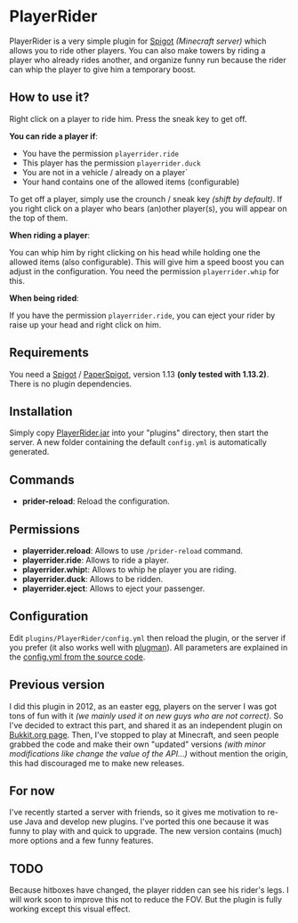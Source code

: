 # PlayerRider

PlayerRider is a very simple plugin for [Spigot](https://www.spigotmc.org) *(Minecraft server)* which allows you to ride other players. You can also make towers by riding a player who already rides another, and organize funny run because the rider can whip the player to give him a temporary boost.

## How to use it?

Right click on a player to ride him. Press the sneak key to get off.

**You can ride a player if**:

* You have the permission `playerrider.ride`
* This player has the permission `playerrider.duck`
* You are not in a vehicle / already on a player`
* Your hand contains one of the allowed items (configurable)

To get off a player, simply use the crounch / sneak key *(shift by default)*.
If you right click on a player who bears (an)other player(s), you will appear on the top of them.

**When riding a player**:

You can whip him by right clicking on his head while holding one the allowed items (also configurable). This will give him a speed boost you can adjust in the configuration. You need the permission `playerrider.whip` for this.

**When being rided**:

If you have the permission `playerrider.ride`, you can eject your rider by raise up your head and right click on him.

## Requirements

You need a [Spigot](https://www.spigotmc.org) / [PaperSpigot](https://papermc.io), version 1.13 **(only tested with 1.13.2)**. There is no plugin dependencies.

## Installation

Simply copy [PlayerRider.jar](https://github.com/arboriginal/PlayerRider/releases) into your "plugins" directory, then start the server. A new folder containing the default `config.yml` is automatically generated.

## Commands

* **prider-reload**: Reload the configuration.

## Permissions

* **playerrider.reload**: Allows to use `/prider-reload` command.
* **playerrider.ride**: Allows to ride a player.
* **playerrider.whip**t: Allows to whip he player you are riding.
* **playerrider.duck**: Allows to be ridden.
* **playerrider.eject**: Allows to eject your passenger.

## Configuration

Edit `plugins/PlayerRider/config.yml` then reload the plugin, or the server if you prefer (it also works well with [plugman](https://dev.bukkit.org/projects/plugman)). All parameters are explained in the [config.yml from the source code](https://github.com/arboriginal/PlayerRider/blob/master/src/config.yml).

## Previous version

I did this plugin in 2012, as an easter egg, players on the server I was got tons of fun with it *(we mainly used it on new guys who are not correct)*. So I've decided to extract this part, and shared it as an independent plugin on [Bukkit.org page](http://dev.bukkit.org/projects/playerrider). Then, I've stopped to play at Minecraft, and seen people grabbed the code and make their own "updated" versions *(with minor modifications like change the value of the API...)* without mention the origin, this had discouraged me to make new releases.

## For now
I've recently started a server with friends, so it gives me motivation to re-use Java and develop new plugins. I've ported this one because it was funny to play with and quick to upgrade. The new version contains (much) more options and a few funny features.

## TODO
Because hitboxes have changed, the player ridden can see his rider's legs. I will work soon to improve this not to reduce the FOV. But the plugin is fully working except this visual effect.

